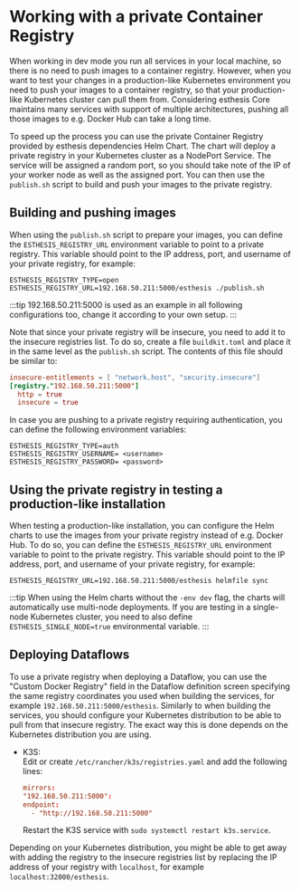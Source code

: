 # Working with a private Container Registry
When working in dev mode you run all services in your local machine, so there is no need to
push images to a container registry. However, when you want to test your changes in a production-like
Kubernetes environment you need to push your images to a container registry, so that your
production-like Kubernetes cluster can pull them from. Considering esthesis Core maintains many
services with support of multiple architectures, pushing all those images to e.g. Docker Hub can take a
long time.

To speed up the process you can use the private Container Registry provided by esthesis dependencies
Helm Chart.
The chart will deploy a private registry in your Kubernetes cluster as a NodePort Service. The service
will be assigned a random port, so you should take note of the IP of your worker node as well as the
assigned port. You can then use the `publish.sh` script to build and push your images to the private
registry.

## Building and pushing images
When using the `publish.sh` script to prepare your images, you can define the `ESTHESIS_REGISTRY_URL`
environment variable to point to a private registry. This variable should point to the IP address,
port, and username of your private registry, for example:
```shell
ESTHESIS_REGISTRY_TYPE=open ESTHESIS_REGISTRY_URL=192.168.50.211:5000/esthesis ./publish.sh
```

:::tip
192.168.50.211:5000 is used as an example in all following configurations too, change it according
to your own setup.
:::

Note that since your private registry will be insecure, you need to add it to the insecure registries
list. To do so, create a file `buildkit.toml` and place it in the same level as the `publish.sh` script.
The contents of this file should be similar to:
```toml
insecure-entitlements = [ "network.host", "security.insecure"]
[registry."192.168.50.211:5000"]
  http = true
  insecure = true
```

In case you are pushing to a private registry requiring authentication, you can define the following
environment variables:
```shell
ESTHESIS_REGISTRY_TYPE=auth
ESTHESIS_REGISTRY_USERNAME= <username>
ESTHESIS_REGISTRY_PASSWORD= <password>
````

## Using the private registry in testing a production-like installation
When testing a production-like installation, you can configure the Helm charts to use the images from
your private registry instead of e.g. Docker Hub. To do so, you can define the `ESTHESIS_REGISTRY_URL`
environment variable to point to the private registry. This variable should point to the IP address,
port, and username of your private registry, for example:
```shell
ESTHESIS_REGISTRY_URL=192.168.50.211:5000/esthesis helmfile sync
```

:::tip
When using the Helm charts without the `-env dev` flag, the charts will automatically
use multi-node deployments. If you are testing in a single-node Kubernetes cluster, you need to also
define `ESTHESIS_SINGLE_NODE=true` environmental variable.
:::

## Deploying Dataflows
To use a private registry when deploying a Dataflow, you can use the
"Custom Docker Registry" field in the Dataflow definition screen specifying the same registry
coordinates you used when building the services, for example `192.168.50.211:5000/esthesis`. Similarly
to when building the services, you should configure your Kubernetes distribution to be able to pull
from that insecure registry. The exact way this is done depends on the Kubernetes distribution you
are using.

- K3S:\
	Edit or create `/etc/rancher/k3s/registries.yaml` and add the following lines:
	```toml
	mirrors:
  "192.168.50.211:5000":
    endpoint:
      - "http://192.168.50.211:5000"
	```
 	Restart the K3S service with `sudo systemctl restart k3s.service`.

Depending on your Kubernetes distribution, you might be able to get away with adding the registry to
the insecure registries list by replacing the IP address of your registry with `localhost`, for
example `localhost:32000/esthesis`.
```
